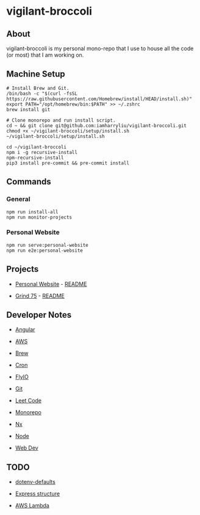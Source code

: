 # vigilant-broccoli

## About

vigilant-broccoli is my personal mono-repo that I use to house all the code (or most) that I am working on.

## Machine Setup

```
# Install Brew and Git.
/bin/bash -c "$(curl -fsSL https://raw.githubusercontent.com/Homebrew/install/HEAD/install.sh)"
export PATH="/opt/homebrew/bin:$PATH" >> ~/.zshrc
brew install git

# Clone monorepo and run install script.
cd ~ && git clone git@github.com:iamharryliu/vigilant-broccoli.git
chmod +x ~/vigilant-broccoli/setup/install.sh
~/vigilant-broccoli/setup/install.sh

cd ~/vigilant-broccoli
npm i -g recursive-install
npm-recursive-install
pip3 install pre-commit && pre-commit install
```

## Commands

### General

```
npm run install-all
npm run monitor-projects
```

### Personal Website

```
npm run serve:personal-website
npm run e2e:personal-website
```

## Projects

- [Personal Website](projects/personal-website/) - [README](projects/personal-website/README.md)

- [Grind 75](projects/grind-75/) - [README](projects/grind-75/README.md)

## Developer Notes

- [Angular](notes/angular.md)

- [AWS](notes/aws.md)

- [Brew](notes/brew.md)

- [Cron](notes/cron.md)

- [FlyIO](notes/flyio.md)

- [Git](notes/git.md)

- [Leet Code](notes/leet-code.md)

- [Monorepo](notes/monorepo.md)

- [Nx](notes/nx.md)

- [Node](notes/node.md)

- [Web Dev](notes/web-dev.md)

## TODO

- [dotenv-defaults](https://github.com/mrsteele/dotenv-defaults)

- [Express structure](https://blog.treblle.com/egergr/)

- [AWS Lambda](https://dev.to/aws-builders/creating-a-serverless-api-using-aws-lambda-and-nodejs-with-typescript-and-expressjs-4kfk)

